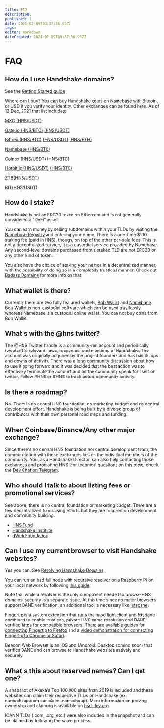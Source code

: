 ```yaml
---
title: FAQ
description: 
published: 1
date: 2024-02-09T03:37:36.957Z
tags: 
editor: markdown
dateCreated: 2024-02-09T03:37:36.957Z
---
```


# FAQ

## How do I use Handshake domains?
See the [Getting Started guide](/en/getting-started)

Where can I buy?
You can buy Handshake coins on Namebase with Bitcoin, or USD if you verify your identity. Other exchanges can be found [here](https://www.coingecko.com/en/coins/handshake#markets). As of 12 Dec, 2021 that list includes:

[MXC (HNS/USDT)](https://www.mexc.com/exchange/HNS_USDT)

[Gate.io (HNS/BTC)](https://www.gate.io/trade/HNS_BTC) [(HNS/USDT)](https://www.gate.io/trade/hns_usdt)

[Bittrex (HNS/BTC)](https://bittrex.com/Market/Index?MarketName=BTC-HNS) [(HNS/USDT)](https://global.bittrex.com/Market/Index?MarketName=USDT-HNS) [(HNS/ETH)](https://global.bittrex.com/Market/Index?MarketName=ETH-HNS)

[Namebase (HNS/BTC)](https://www.namebase.io/pro)

[Coinex (HNS/USDT)](https://www.coinex.com/exchange?currency=usdt&dest=hns&tab=limit) [(HNS/BTC)](https://www.coinex.com/exchange?currency=btc&dest=hns&tab=limit)

[Hotbit.io (HNS/USDT)](https://www.hotbit.io/exchange?symbol=HNS_USDT) [(HNS/BTC)](https://www.hotbit.io/exchange?symbol=HNS_BTC)

[ZTB(HNS/USDT)](https://www.ztb.im/exchange?coin=HNS_USDT)

[BIT(HNS/USDT)](https://www.bitrue.com/trade/hns_usdt)


## How do I stake?
Handshake is not an ERC20 token on Ethereum and is not generally considered a "DeFi" asset.

You can earn money by selling subdomains within your TLDs by visiting the [Namebase Registry](https://www.namebase.io/registry) and entering your name. There is a one-time $100 staking fee (paid in HNS), though, on top of the other per-sale fees. This is not a decentralized service, it is a custodial service provided by Namebase. Any second-level domains purchased from a staked TLD are not ERC20 or any other kind of token.

You also have the choice of staking your names in a decentralized manner, with the possibility of doing so in a completely trustless manner. Check out [Badass Domains](https://badass.domains/) for more info on that.

## What wallet is there?

Currently there are two fully featured wallets, [Bob Wallet](https://bobwallet.io) and [Namebase](https://www.namebase.io). Bob Wallet is non-custodial software which can be used trustlessly, whereas Namebase is a custodial online wallet. You can not buy coins from Bob Wallet.

## What's with the @hns twitter?

The @HNS Twitter handle is a community-run account and periodically tweets/RTs relevant news, resources, and mentions of Handshake. The account was originally acquired by the project founders and has had its ups and downs of activity. There was a [long community discussion](https://github.com/handshake-org/handshake-web/issues/14) about how to use it going forward and it was decided that the best action was to effectively terminate the account and let the community speak for itself on twitter. Follow #HNS or $HNS to track actual community activity.

## Is there a roadmap?
No. There is no central HNS foundation, no marketing budget and no central development effort. Handshake is being built by a diverse group of contributors with their own personal road maps and funding.

## When Coinbase/Binance/Any other major exchange?
Since there's no central HNS foundation nor central development team, the communication with those exchanges lies on the individual members of the community. You, as a Handshake Director, can also help contacting those exchanges and promoting HNS. For technical questions on this topic, check the [Dev Chat on Telegram](https://t.me/hns_tech).

## Who should I talk to about listing fees or promotional services?
See above, there is no central foundation or marketing budget. There are a few decentralized fundraising efforts but they are focused on development and community building:

- [HNS Fund](https://hnsfund.titansofdata.org/)
- [Handshake Institute](https://handy.wiki/wiki/Handshake_Institute)
- [dWeb Foundation](https://www.decentralizedinter.net/)

## Can I use my current browser to visit Handshake websites?
Yes you can. See [Resolving Handshake Domains](#todo)

You can run an hsd full node with recursive resolver on a Raspberry Pi on your local network by following [this guide](https://gist.github.com/pinheadmz/a3e5ded7a4f0413e948a6a257c375891).

Note that while a resolver is the only component needed to browse HNS domains, security is a separate issue. At this time since no major browsers support DANE verification, an additional tool is necessary like [letsdane](https://github.com/buffrr/letsdane).

[Fingertip](https://impervious.com/fingertip.html) is a system extension that runs the hnsd light client and letsdane combined to enable trustless, private HNS name resolution and DANE-verified https for compatible browsers. There are available guides for [connecting Fingertip to Firefox](https://gist.github.com/pinheadmz/264e360742e8b35798bf88005e77f2f8) and a [video demonstration for connecting Fingertip to Chrome or Safari](https://vimeo.com/584892397).

[Beacon Web Browser](https://impervious.com/beacon) is an iOS app (Android, Desktop coming soon) that verifies DANE and can browse to Handshake websites natively and securely.

## What's this about reserved names? Can I get one?
A snapshot of Akexa's Top 100,000 sites from 2019 is included and these websites can claim their respective TLDs on Handshake (ex: namecheap.com can claim .namecheap). More information on proving ownership and claiming is available on [hsd-dev.org](https://hsd-dev.org/guides/claims.html).

ICANN TLDs (.com, .org, etc.) were also included in the snapshot and can be claimed by following the same process.

